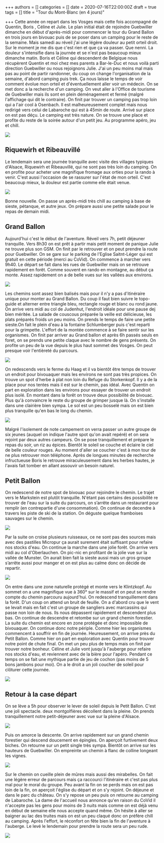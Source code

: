 +++
authors = []
categories = []
date = 2020-07-16T22:00:00Z
draft = true
tags = []
title = "Tour du Mont-Blanc (en 4 jours)"

+++
Cette année on repart dans les Vosges mais cette fois accompagné de Quentin, Boris , Céline et Julie. Le plan initial était de rejoindre Guebwiller dimanche en début d'après-midi pour commencer le tour du Grand Ballon en trois jours en bivouac puis de se poser dans un camping pour le reste de la semaine. Mais samedi au réveil j'ai une légère douleur au petit orteil droit. Sur le moment je me dis que c'est rien et que ça va passer. Que nenni. La douleur s'intensifie dans la journée et se n'est pas beaucoup mieux dimanche matin. Boris et Céline qui descendent de Belgique nous récupèrent Quentin et moi chez mes parents a Bar-le-Duc et nous voilà parti direction Guebwiller ou nous rejoignons Julie. J'ai un peu moins mal mais pas au point de partir randonner, du coup on change l'organisation de la semaine, d'abord camping puis trek. Ça nous laisse le temps de voir comment évolue mon orteil et d'éventuellement aller voir un médecin. On se met donc a la recherche d'un camping. On veut aller à l'Office de tourisme de Guebwiller mais ils sont en plein déménagement et fermé (malgré l'affichage qui dit le contraire). On finit par trouver un camping pas trop loin qui a l'air cool à Osenbach. Il est malheureusement complet mais nous redirigé vers celui de Labaroche qui est à 45min de route. Arrivé sur place on est pas déçu. Le camping est très nature. On se trouve une place et profite du reste de la soirée autour d'un petit jeu. Au programme apéro, jeu et chill.

![](https://lh3.googleusercontent.com/pw/ACtC-3dkOLSZYM1-9-XFZwqb2CJ-9AKRxabOboxnxKCAA2srktZrVNJbSgkLrCiKkOQPDxW6HSNW-2OXWpmRTYYFDxeb7Thrgxd8P2jtyxP_mp6Hl-1-5zgTf1-c8jcAFpkiI2L9j8qDRcGCyB9QHXZ8xF8wNQ=w1251-h938-no?authuser=0)

## Riquewirh et Ribeauvillé

Le lendemain sera une journée tranquille avec visite des villages typiques d'Alsace, Riquewirh et Ribeauvillé, qui ne sont pas très loin du camping. On en profite pour acheter une magnifique fromage aux orties pour la rando à venir. C'est aussi l'occasion de se rassurer sur l'état de mon orteil. C'est beaucoup mieux, la douleur est partie comme elle était venue. 

![](https://lh3.googleusercontent.com/pw/ACtC-3eMByswNREuVk4IfLRS5W9ZEI6LkDiEVM3ixVNfhb6jB6l7k8yjr9745SexmfOtUoZnVbibS3DolSKrmKUqde5GAMigDPWyij7jVHcg08LA38AE58C01e-8zetsJE2yoO6PIkkI7Tdt5w0MR-MuBAPUoA=w1251-h938-no?authuser=0)

Bonne nouvelle. On passe un après-midi très chill au camping à base de sieste, pétanque, et autre jeux. On prépare aussi une petite salade pour le repas de demain midi.

## Grand Ballon

Aujourd'hui c'est le début de l'aventure. Réveil vers 7h, petit déjeuner tranquille. Vers 8h30 on est prêt à partir mais petit moment de panique Julie ne trouve plus son GSM. On finit par le retrouver et on peut prendre la route pour Guebwiller. On se gare sur le parking de l'Eglise Saitnt-Léger qui est gratuit en cette période (merci au CoVid). On commence à marcher vers 9h40. Le départ se fait dans les rues de Guebwiller mais on se retrouve rapidement en forêt. Comme souvent en rando en montagne, au début ça monte. Assez rapidement on a de belle vues sur les vallées aux environs. 

![](https://lh3.googleusercontent.com/pw/ACtC-3fuEoGRWyVRra2uVC1_wET2tELUFm-91WTBuyfDAQnYGKzs9QsBGF2E-GXlHptRuGn9q4bnzGUSSVTN8OaGJVzw-gj8PH-uAUTzusjdpJpulg7cqTspCMN6gIKFYilXORAooWa3jISMmBt-EAt6NkRmOA=w1251-h938-no?authuser=0)

Les chemins sont assez bien balisés mais pour il n'y a pas d'itinéraire unique pour monter au Grand Ballon. Du coup il faut bien suivre le topo-guide et alterner entre triangle bleu, rectangle rouge et blanc ou rond jaune. On arrive vers midi au col de Judenhut, l'endroit idéale pour une pause dej bien méritée. La salade de couscous préparée la veille est délicieuse, les plats préparés froids un peu moins. On prends le temps de faire une petite sieste.On fait le plein d'eau à la fontaine Schlumberger puis c'est reparti pour la grimpette. L'effort de la montée commence à se faire sentir sur les organismes. On finit par arriver au Grand ballon et après 6h passés seuls en foret, on se prends une petite claque avec le nombre de gens présents. On profite un peu de la vue depuis le plus haut sommet des Vosges. On peut presque voir l'entièreté du parcours. 

![](https://lh3.googleusercontent.com/pw/ACtC-3cfqj2M9B10H2MutPvyrj74PBvfBX8iXSMVMBZeFCe_pNzZVHq9SEh0X0Qw8rVaV7fB-3NC5tuIyoP65LGrygCavV2YoIi5bgNOWi_1mTsWVpvqIliob6dkDOycTw2grsWRGkOmB0fxjSGKlQkdtB87nQ=w1752-h584-no?authuser=0)

On redescends vers le ferme du Haag et il va bientôt être temps de trouver un endroit pour bivouaquer mais les environs ne sont pas très propices. On trouve un spot d'herbe à plat non loin du Refuge du Storkenkopf. Il y a de la place pour nos tentes mais il est sur le chemin, pas idéal. Avec Quentin on part en exploration dans les environs pour essayer de trouver un endroit plus isolé. En montant dans la forêt on trouve deux possibilité de bivouac. Plus qu'à convaincre le reste du groupe de grimper jusque là. On s'installe dans une clairière bien sympa. Le sol est un peu bosselé mais on est bien plus tranquille qu'en bas le long du chemin. 

![](https://lh3.googleusercontent.com/pw/ACtC-3cc5_77IaFz3UQefcn-Xrh90_km8Rm4iRHUb426it-V9fRi1q6XuyQ61TnVNUciO25lDwtu3DISbBQaZ5Ylm3gtUoYX7a3I2aure9FBQkPVZ0eHuN4Dmj2NXBxgjQraMurkdzvwjyntX-fCDoM1rseboA=w1251-h938-no?authuser=0)

Malgré l'isolement de note campement on verra passer un autre groupe de six jeunes (auquel on indique l'autre spot qu'on avait repéré) et on sera rejoint par deux autres campeurs. On se pose tranquillement et prépare le repas du soir, un riz au épices. Bientôt le soleil se couche et éclaire le ciel de belle couleur rouges. Au moment d'aller se coucher c'est à mon tour de ne plus retrouver mon téléphone. Après de longues minutes de recherche infructueuse Boris le retrouve miraculeusement dans les herbes hautes, je l'avais fait tomber en allant assouvir un besoin naturel.

## Petit Ballon

On redescend de notre spot de bivouac pour rejoindre le chemin. Le trajet vers le Markstein est plutôt tranquille. N'étant pas certains des possibilité re trouver de l'eau sur la suite du parcours, on s’arrête dans un restaurant pour remplir (en contrepartie d'une consommation). On continue de decendre à travers les piste de ski de la station. On déguste quelque framboises sauvages sur le chemin. 

![](https://lh3.googleusercontent.com/pw/ACtC-3e7fn2w6oM1ZY6jRBsTCYy1P--VQE1IFur1QfIfBjqp8MmB0IZjSykN1H8Z6SQ-RAT0ixxLi6e-IOoJVdabEZlV7mWL5rA-qkqeJ7IZ0sjRizJj1ljhaPku10NuONr-lkOVRKZPqlVIgFi-mfw8T8udcA=w704-h938-no?authuser=0)

Par la suite on croise plusieurs ruisseaux, ce ne sont pas des sources mais avec des pastilles Micropur ça aurait surement était suffisant pour refaire nos stocks d'eau. On continue la marche dans une jolie forêt. On arrive vers midi au col d'Oberlauchen. On pic-nic en profitant de la jolie vue sur la vallée de Munster. On aurait bien fait la sieste aussi mais un gros groupe s’arrête aussi pour manger et on est plus au calme donc on décide de repartir. 

![](https://lh3.googleusercontent.com/pw/ACtC-3emCICYdc0dgAkqWpJMk7h3fsNjGXFwJXJfRPWuFQGeqtsvH0UVjKL8sy2RYroWt5bA-D6H30ZjR4rKRBxh3rahAXu-fhT7DciNs7FUb_I2jHaKz-EHqK_uo4xmIJsWKL0S6eK2uCsyQFNY3hTU60-QiA=w1251-h938-no?authuser=0)

On entre dans une zone naturelle protégé et monte vers le Klintzkopf. Au sommet on a une magnifique vue à 360° sur le massif et on peut se rendre compte du chemin parcouru aujourd'hui. On redescend tranquillement dans la forêt. D'un coup on attend un bruit de feuille. On a d'abord cru que le vent se levait mais en fait c'est un groupe de sangliers avec marcassins qui passe non loin de nous. Ils nous dépassent rapidement et descendent plus bas. On continue de descendre et retombe sur un grand chemin forestier. La suite du chemin est encore en zone protégée et donc impossible de bivouaquer. On continue donc notre périple. Comme hier les organismes commencent à souffrir en fin de journée. Heureusement, on arrive près du Petit Ballon. Comme hier on part en exploration avec Quentin pour trouver notre point de chute final. On met un peu plus de temps mais on finit par trouver notre bonheur. Céline et Julie vont jusqu'à l'auberge pour refaire nos stocks d'eau, et reviennent avec de la bière pour l'apéro. Pendant ce temps on se fait une mythique partie de jeu de cochon (pas moins de 5 bons jambons pour moi). On a le droit a un joli coucher de soleil pour clôturer cette journée.

![](https://lh3.googleusercontent.com/pw/ACtC-3dm6reQnIL6lkoQyWfFcwdE-_k8a6JdkfcJINoUExk5LUbuvuRU0lSQsSHzwWv5OEkE6ju1H-CCclmyz_p_vmmV3Kwfh1a59Uf7Iz_RZWGj9nTPI0zNLG1cpIbvIKNcfylVZvdR7VB4_hJEa9f0mdXVXA=w1251-h938-no?authuser=0)

## Retour à la case départ

On se lève a 5h pour observer le lever de soleil depuis le Petit Ballon. C'est une joli spectacle. deux montgolfières décollent dans la pleine. On prends tranquillement notre petit-déjeuner avec vue sur la pleine d'Alsace. 

![](https://lh3.googleusercontent.com/pw/ACtC-3fXrIy9bppu0uxc4M1J0MfHDQKSKnuGoGECwjhMLIb_pzdtJjYS4tomIGWkROZjiZWoLBPEI2wHefa0576I91gCLgjYSktxhzGSJoefvMBZE6m1iNeWQTReGf4c8zdDn9QStURqhHGdueHS9CR-YEVMzQ=w1251-h938-no?authuser=0)

Puis on amorce la descente. On arrive rapidement sur un grand chemin forestier qui descend doucement en épingles. On aperçoit furtivement deux biches. On retourne sur un petit single très sympa. Bientôt on arrive sur les hauteurs de Guebwiller. On empreinte un chemin à flanc de colline longeant les vignes. 

![](https://lh3.googleusercontent.com/pw/ACtC-3cK4SpA2OWdZ2oaDCT0NRBUW8ggVWNRX0I6qQg4oyNCHrDJKgBhmlugjKnXZJkQJk-q7kC8r-kVKNKeaHFCkvg3Vy6smWwEY-USFn5vWMN7Hy8eKnXRKn4lq33Y7p0j0D0sgJ3Zze4EtqC-VS-fqEkejw=w1251-h938-no?authuser=0)

Sur le chemin on cueille plein de mûres mais aussi des mirabelles. On fait une légère erreur de parcours mais ça raccourci l'itinéraire et c'est pas plus mal pour le moral du groupe. Peu avant la fin on se perds mais on est pas loin de la fin, on aperçoit l'église du départ et on s'y rejoint. On déjeune et dans le parc du château. On s'y repose un peu puis on retourne au camping de Labaroche. La dame de l'accueil nous annonce qu'en raison du CoVid il n'accepte pas les gens pour moins de 3 nuits mais comme on est déjà venu en début de semaine elle nous accepte quand même. On hésite à aller se baigner au lac des truites mais on est un peu claqué donc on préfère chill au camping. Après l'effort, le réconfort on fête bien la fin de l'aventure à l'auberge. Le levé le lendemain pour prendre la route sera un peu rude.

![](https://lh3.googleusercontent.com/pw/ACtC-3ecHf9Okx246EyGBpNQhsnbsgL3YyBwb748lK76sGRRKwMUHKxrJO4Udim9HtY9Lu-O2Fc3OsC2_CCHiAwX56ISmAmfcb-u5990KZ8vEYiBSw5tGUpg1pfVPTpiRszlaOujqClKjBk6HdczeoKEf90nfA=w1251-h938-no?authuser=0)